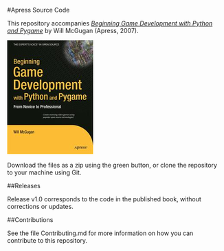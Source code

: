 #Apress Source Code

This repository accompanies [*Beginning Game Development with Python and Pygame*](http://www.apress.com/9781590598726) by Will McGugan (Apress, 2007).

![Cover image](9781590598726.jpg)

Download the files as a zip using the green button, or clone the repository to your machine using Git.

##Releases

Release v1.0 corresponds to the code in the published book, without corrections or updates.

##Contributions

See the file Contributing.md for more information on how you can contribute to this repository.
